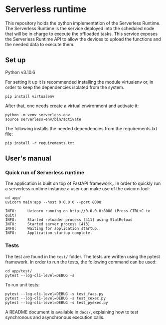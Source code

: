 # Serverless runtime
This repository holds the python implementation of the Serverless Runtime. The Serverless Runtime is the service deployed into the scheduled node that will be in charge to execute the offloaded tasks. This service exposes the Serverless Runtime API to allow the devices to upload the functions and the needed data to execute them.

## Set up
Python v3.10.6

For setting it up it is recommended installing the module virtualenv or, in order to keep the dependencies isolated from the system. 

```
pip install virtualenv
```
After that, one needs create a virtual environment and activate it:

```
python -m venv serverless-env
source serverless-env/bin/activate
```
The following installs the needed dependencies from the requirements.txt file:
```
pip install -r requirements.txt
```

## User's manual
### Quick run of Serverless runtime

The application is built on top of FastAPI framework,.
In order to quickly run a serverless runtime instance a user can make use of the uvicorn tool:
```
cd app/
uvicorn main:app --host 0.0.0.0 --port 8000
```
```log
INFO:     Uvicorn running on http://0.0.0.0:8000 (Press CTRL+C to quit)
INFO:     Started reloader process [411] using StatReload
INFO:     Started server process [413]
INFO:     Waiting for application startup.
INFO:     Application startup complete.
```

### Tests
The test are found in the `test/` folder. The tests are written using the pytest framework. In order to run the tests, the following command can be used:

```
cd app/test/
pytest --log-cli-level=DEBUG -s
```

To run unit tests:

```
pytest --log-cli-level=DEBUG -s test_faas.py
pytest --log-cli-level=DEBUG -s test_cexec.py
pytest --log-cli-level=DEBUG -s test_pyexec.py
```

A README document is available in `docs/`, explaining how to test synchronous and asynchronous execution calls.   
